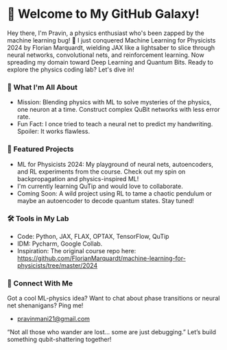 # 🚀 Welcome to My GitHub Galaxy!
Hey there, I'm Pravin, a physics enthusiast who's been zapped by the machine learning bug! 🌌 I just conquered Machine Learning for Physicists 2024 by Florian Marquardt, wielding JAX like a lightsaber to slice through neural networks, convolutional nets, and reinforcement learning. Now spreading my domain toward Deep Learning and Quantum Bits. Ready to explore the physics coding lab? Let's dive in!

### 🧠 What I'm All About
- Mission: Blending physics with ML to solve mysteries of the physics, one neuron at a time. Construct complex QuBit networks with less error rate.
- Fun Fact: I once tried to teach a neural net to predict my handwriting. Spoiler: It works flawless.

### 🌟 Featured Projects
- ML for Physicists 2024: My playground of neural nets, autoencoders, and RL experiments from the course. Check out my spin on backpropagation and physics-inspired ML!
- I'm currently learning QuTip and would love to collaborate.
- Coming Soon: A wild project using RL to tame a chaotic pendulum or maybe an autoencoder to decode quantum states. Stay tuned!

### 🛠️ Tools in My Lab
- Code: Python, JAX, FLAX, OPTAX, TensorFlow, QuTip
- IDM: Pycharm, Google Collab.
- Inspiration: The original course repo here: https://github.com/FlorianMarquardt/machine-learning-for-physicists/tree/master/2024

### 📡 Connect With Me
Got a cool ML-physics idea? Want to chat about phase transitions or neural net shenanigans? Ping me!  
- pravinmani21@gmail.com

“Not all those who wander are lost... some are just debugging.”
Let’s build something qubit-shattering together!

<!--
**Usernotfoundoops/Usernotfoundoops** is a ✨ _special_ ✨ repository because its `README.md` (this file) appears on your GitHub profile.

Here are some ideas to get you started:

- 🔭 I’m currently working on ...
- 🌱 I’m currently learning ...
- 👯 I’m looking to collaborate on ...
- 🤔 I’m looking for help with ...
- 💬 Ask me about ...
- 📫 How to reach me: ...
- 😄 Pronouns: ...
- ⚡ Fun fact: ...
-->


